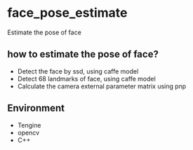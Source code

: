 # face_pose_estimate
Estimate the pose of face
## how to estimate the pose of face?
- Detect the face by ssd, using caffe model
- Detect 68 landmarks of face, using caffe model
- Calculate the camera external parameter matrix using pnp
## Environment
- Tengine
- opencv
- C++
